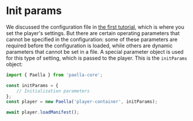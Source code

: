 # Init params

We discussed the configuration file in [the first tutorial](quick_start.md), which is where you set the player's settings. But there are certain operating parameters that cannot be specified in the configuration: some of these parameters are required before the configuration is loaded, while others are dynamic parameters that cannot be set in a file. A special parameter object is used for this type of setting, which is passed to the player. This is the `initParams` object:

```js
import { Paella } from 'paella-core';

const initParams = {
    // Initialization parameters
};
const player = new Paella('player-container', initParams);

await player.loadManifest();
```

